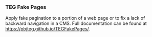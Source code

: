 ### TEG Fake Pages

Apply fake pagination to a portion of a web page or to fix a lack of backward navigation in a CMS. Full documentation can be found at https://pbjteg.github.io/TEGFakePages/.
